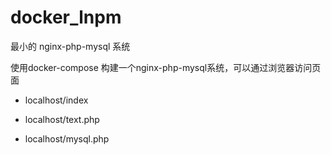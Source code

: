 # docker_lnpm
最小的 nginx-php-mysql 系统

使用docker-compose 构建一个nginx-php-mysql系统，可以通过浏览器访问页面

* localhost/index

* localhost/text.php

* localhost/mysql.php
